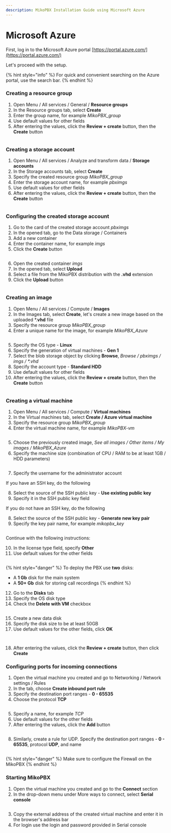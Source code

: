 ```yaml
---
description: MikoPBX Installation Guide using Microsoft Azure
---
```


# Microsoft Azure

First, log in to the Microsoft Azure portal [https://portal.azure.com/](https://portal.azure.com/)

Let's proceed with the setup.

{% hint style="info" %}
For quick and convenient searching on the Azure portal, use the search bar.
{% endhint %}

### Creating a resource group

1. Open Menu / All services / General / **Resource groups**
2. In the Resource groups tab, select **Create**
3. Enter the group name, for example _MikoPBX\_group_
4. Use default values for other fields
5. After entering the values, click the **Review + create** button, then the **Create** button

<figure><img src="../../.gitbook/assets/MikoPBXAzureInstallation_eng_1.png" alt=""><figcaption></figcaption></figure>

### Creating a storage account

1. Open Menu / All services / Analyze and transform data / **Storage accounts**
2. In the Storage accounts tab, select **Create**
3. Specify the created resource group _MikoPBX\_group_
4. Enter the storage account name, for example _pbximgs_
5. Use default values for other fields
6. After entering the values, click the **Review + create** button, then the **Create** button

<figure><img src="../../.gitbook/assets/MikoPBXAzureInstallation_eng_2.png" alt=""><figcaption></figcaption></figure>

### Configuring the created storage account

1. Go to the card of the created storage account _pbximgs_
2. In the opened tab, go to the Data storage / Containers
3. Add a new container
4. Enter the container name, for example _imgs_
5. Click the **Create** button

<figure><img src="../../.gitbook/assets/MikoPBXAzureInstallation_eng_3.png" alt=""><figcaption></figcaption></figure>

6. Open the created container _imgs_
7. In the opened tab, select **Upload**
8. Select a file from the MikoPBX distribution with the **.vhd** extension
9. Click the **Upload** button

<figure><img src="../../.gitbook/assets/MikoPBXAzureInstallation_eng_4.png" alt=""><figcaption></figcaption></figure>

### Creating an image

1. Open Menu / All services / Compute / **Images**
2. In the Images tab, select **Create**, let's create a new image based on the uploaded \*.**vhd** file
3. Specify the resource group _MikoPBX\_group_
4. Enter a unique name for the image, for example _MikoPBX\_Azure_

<figure><img src="../../.gitbook/assets/MikoPBXAzureInstallation_eng_5.png" alt=""><figcaption></figcaption></figure>

5. Specify the OS type - **Linux**
6. Specify the generation of virtual machines - **Gen 1**
7. Select the blob storage object by clicking **Browse**, _Browse / pbximgs / imgs / \*.vhd_
8. Specify the account type - **Standard HDD**
9. Use default values for other fields
10. After entering the values, click the **Review + create** button, then the **Create** button

<figure><img src="../../.gitbook/assets/MikoPBXAzureInstallation_eng_23.png" alt=""><figcaption></figcaption></figure>

### Creating a virtual machine

1. Open Menu / All services / Compute / **Virtual machines**
2. In the Virtual machines tab, select **Create / Azure virtual machine**
3. Specify the resource group _MikoPBX\_group_
4. Enter the virtual machine name, for example _MikoPBX-vm_

<figure><img src="../../.gitbook/assets/MikoPBXAzureInstallation_eng_7.png" alt=""><figcaption></figcaption></figure>

5. Choose the previously created image, _See all images / Other items / My images / MikoPBX\_Azure_
6. Specify the machine size (combination of CPU / RAM to be at least 1GB / HDD parameters)

<figure><img src="../../.gitbook/assets/MikoPBXAzureInstallation_eng_22.png" alt=""><figcaption></figcaption></figure>

7. Specify the username for the administrator account

If you have an SSH key, do the following

8. Select the source of the SSH public key - **Use existing public key**
9. Specify it in the SSH public key field

If you do not have an SSH key, do the following

8. Select the source of the SSH public key - **Generate new key pair**
9. Specify the key pair name, for example _mikopbx\_key_

<figure><img src="../../.gitbook/assets/MikoPBXAzureInstallation_eng_9.png" alt=""><figcaption></figcaption></figure>

Continue with the following instructions:

10. In the license type field, specify **Other**
11. Use default values for the other fields

<figure><img src="../../.gitbook/assets/MikoPBXAzureInstallation_eng_10.png" alt=""><figcaption></figcaption></figure>

{% hint style="danger" %}
To deploy the PBX use **two** disks:

* A **1 Gb** disk for the main system
* A **50+ Gb** disk for storing call recordings
{% endhint %}

12. Go to the **Disks** tab
13. Specify the OS disk type
14. Check the **Delete with VM** checkbox

<figure><img src="../../.gitbook/assets/MikoPBXAzureInstallation_eng_24.png" alt=""><figcaption></figcaption></figure>

15. Create a new data disk
16. Specify the disk size to be at least 50GB
17. Use default values for the other fields, click **OK**

<figure><img src="../../.gitbook/assets/MikoPBXAzureInstallation_eng_12.png" alt=""><figcaption></figcaption></figure>

<figure><img src="../../.gitbook/assets/MikoPBXAzureInstallation_eng_25.png" alt=""><figcaption></figcaption></figure>

18. After entering the values, click the **Review + create** button, then click **Create**

### Configuring ports for incoming connections

1. Open the virtual machine you created and go to Networking / Network settings / Rules
2. In the tab, choose **Create inbound port rule**
3. Specify the destination port ranges - **0 - 65535**
4. Choose the protocol **TCP**

<figure><img src="../../.gitbook/assets/MikoPBXAzureInstallation_eng_26.png" alt=""><figcaption></figcaption></figure>

5. Specify a name, for example _TCP_
6. Use default values for the other fields
7. After entering the values, click the **Add** button

<figure><img src="../../.gitbook/assets/MikoPBXAzureInstallation_eng_27.png" alt=""><figcaption></figcaption></figure>

8. Similarly, create a rule for UDP. Specify the destination port ranges - **0 - 65535**, protocol **UDP**, and name

<figure><img src="../../.gitbook/assets/MikoPBXAzureInstallation_eng_28.png" alt=""><figcaption></figcaption></figure>

{% hint style="danger" %}
Make sure to configure the Firewall on the MikoPBX
{% endhint %}

### Starting MikoPBX

1. Open the virtual machine you created and go to the **Connect** section
2. In the drop-down menu under More ways to connect, select **Serial console**

<figure><img src="../../.gitbook/assets/MikoPBXAzureInstallation_eng_29.png" alt=""><figcaption></figcaption></figure>

3. Copy the external address of the created virtual machine and enter it in the browser's address bar
4. For login use the login and password provided in Serial console
